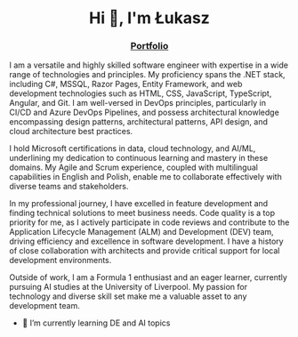 <h1 align="center">Hi 👋, I'm Łukasz</h1>
<h3 align="center"><a href="https://lczerniawski.github.io"> Portfolio </a></h3>
<p>
I am a versatile and highly skilled software engineer with expertise in a wide range of technologies and principles. My proficiency spans the .NET stack, including C#, MSSQL, Razor Pages, Entity Framework, and web development technologies such as HTML, CSS, JavaScript, TypeScript, Angular, and Git. I am well-versed in DevOps principles, particularly in CI/CD and Azure DevOps Pipelines, and possess architectural knowledge encompassing design patterns, architectural patterns, API design, and cloud architecture best practices.

I hold Microsoft certifications in data, cloud technology, and AI/ML, underlining my dedication to continuous learning and mastery in these domains. My Agile and Scrum experience, coupled with multilingual capabilities in English and Polish, enable me to collaborate effectively with diverse teams and stakeholders.

In my professional journey, I have excelled in feature development and finding technical solutions to meet business needs. Code quality is a top priority for me, as I actively participate in code reviews and contribute to the Application Lifecycle Management (ALM) and Development (DEV) team, driving efficiency and excellence in software development. I have a history of close collaboration with architects and provide critical support for local development environments.

Outside of work, I am a Formula 1 enthusiast and an eager learner, currently pursuing AI studies at the University of Liverpool. My passion for technology and diverse skill set make me a valuable asset to any development team.
</p>

- 🌱 I’m currently learning DE and AI topics
